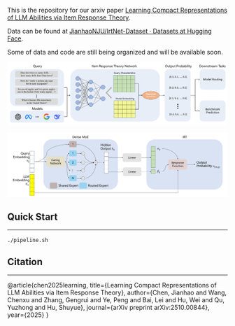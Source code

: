 This is the repository for our arxiv paper [Learning Compact Representations of LLM Abilities via Item Response Theory](https://arxiv.org/abs/2510.00844).

Data can be found at [JianhaoNJU/IrtNet-Dataset · Datasets at Hugging Face](https://huggingface.co/datasets/JianhaoNJU/IrtNet-Dataset).

Some of data and code are still being organized and will be available soon.

<img title="" src="figs/Framework.png" alt="" data-align="center">

![](figs/IrtNet.png)

## Quick Start

---



```
./pipeline.sh
```

## Citation

---

@article{chen2025learning,
  title={Learning Compact Representations of LLM Abilities via Item Response Theory},
  author={Chen, Jianhao and Wang, Chenxu and Zhang, Gengrui and Ye, Peng and Bai, Lei and Hu, Wei and Qu, Yuzhong and Hu, Shuyue},
  journal={arXiv preprint arXiv:2510.00844},
  year={2025}
}
